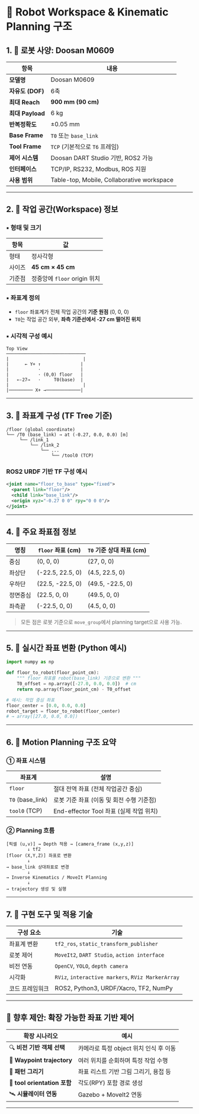 

# 📐 Robot Workspace & Kinematic Planning 구조

## 1. 🦾 로봇 사양: Doosan M0609

| 항목             | 내용                                         |
| -------------- | ------------------------------------------ |
| **모델명**        | Doosan M0609                               |
| **자유도 (DOF)**  | 6축                                         |
| **최대 Reach**   | **900 mm (90 cm)**                         |
| **최대 Payload** | 6 kg                                       |
| **반복정확도**      | ±0.05 mm                                   |
| **Base Frame** | `T0` 또는 `base_link`                        |
| **Tool Frame** | `TCP` (기본적으로 `T6` 프레임)                     |
| **제어 시스템**     | Doosan DART Studio 기반, ROS2 가능             |
| **인터페이스**      | TCP/IP, RS232, Modbus, ROS 지원              |
| **사용 범위**      | Table-top, Mobile, Collaborative workspace |

---

## 2. 📏 작업 공간(Workspace) 정보

### ▪ 형태 및 크기

| 항목  | 값                      |
| --- | ---------------------- |
| 형태  | 정사각형                   |
| 사이즈 | **45 cm × 45 cm**      |
| 기준점 | 정중앙에 `floor` origin 위치 |

### ▪ 좌표계 정의

* `floor` 좌표계가 전체 작업 공간의 **기준 원점** (0, 0, 0)
* `T0`는 작업 공간 외부, **좌측 기준선에서 -27 cm 떨어진 위치**

### ▪ 시각적 구성 예시

```
Top View
──────────────────────────────
|                            |
|      ← Y+ ↑               |
|           ·               |
|           · (0,0) floor   |
|   ←-27→   ·     T0(base)  |
|                            |
|───────── X+ →─────────────|
```

---

## 3. 🧭 좌표계 구성 (TF Tree 기준)

```plaintext
/floor (global coordinate)
└── /T0 (base_link) → at (-0.27, 0.0, 0.0) [m]
     └── /link_1
         └── /link_2
             └── ...
                 └── /tool0 (TCP)
```

### ROS2 URDF 기반 TF 구성 예시

```xml
<joint name="floor_to_base" type="fixed">
  <parent link="floor"/>
  <child link="base_link"/>
  <origin xyz="-0.27 0 0" rpy="0 0 0"/>
</joint>
```

---

## 4. 📌 주요 좌표점 정보

| 명칭   | `floor` 좌표 (cm)  | `T0` 기준 상대 좌표 (cm) |
| ---- | ---------------- | ------------------ |
| 중심   | (0, 0, 0)        | (27, 0, 0)         |
| 좌상단  | (-22.5, 22.5, 0) | (4.5, 22.5, 0)     |
| 우하단  | (22.5, -22.5, 0) | (49.5, -22.5, 0)   |
| 정면중심 | (22.5, 0, 0)     | (49.5, 0, 0)       |
| 좌측끝  | (-22.5, 0, 0)    | (4.5, 0, 0)        |

> 모든 점은 로봇 기준으로 `move_group`에서 planning target으로 사용 가능.

---

## 5. 🧠 실시간 좌표 변환 (Python 예시)

```python
import numpy as np

def floor_to_robot(floor_point_cm):
    """ floor 좌표를 robot(base_link) 기준으로 변환 """
    T0_offset = np.array([-27.0, 0.0, 0.0])  # cm
    return np.array(floor_point_cm) - T0_offset

# 예시: 작업 중심 좌표
floor_center = [0.0, 0.0, 0.0]
robot_target = floor_to_robot(floor_center)
# → array([27.0, 0.0, 0.0])
```

---

## 6. 🤖 Motion Planning 구조 요약

### ① 좌표 시스템

| 좌표계               | 설명                              |
| ----------------- | ------------------------------- |
| `floor`           | 절대 전역 좌표 (전체 작업공간 중심)           |
| `T0` (base\_link) | 로봇 기준 좌표 (이동 및 회전 수행 기준점)       |
| `tool0` (TCP)     | End-effector Tool 좌표 (실제 작업 위치) |

### ② Planning 흐름

```
[픽셀 (u,v)] → Depth 적용 → [camera_frame (x,y,z)]
        ↓ tf2
[floor (X,Y,Z)] 좌표로 변환
        ↓
→ base_link 상대좌표로 변경
        ↓
→ Inverse Kinematics / MoveIt Planning
        ↓
→ trajectory 생성 및 실행
```

---

## 7. 🧰 구현 도구 및 적용 기술

| 구성 요소    | 기술                                                |
| -------- | ------------------------------------------------- |
| 좌표계 변환   | `tf2_ros`, `static_transform_publisher`           |
| 로봇 제어    | `MoveIt2`, `DART Studio`, `action interface`      |
| 비전 연동    | `OpenCV`, `YOLO`, `depth camera`                  |
| 시각화      | `RViz`, `interactive markers`, `RViz MarkerArray` |
| 코드 프레임워크 | ROS2, Python3, URDF/Xacro, TF2, NumPy             |

---

## 📌 향후 제안: 확장 가능한 좌표 기반 제어

| 확장 시나리오                    | 예시                        |
| -------------------------- | ------------------------- |
| 🔍 **비전 기반 객체 선택**         | 카메라로 특정 object 위치 인식 후 이동 |
| 🧭 **Waypoint trajectory** | 여러 위치를 순회하며 특정 작업 수행      |
| 🎨 **패턴 그리기**              | 좌표 리스트 기반 그림 그리기, 용접 등    |
| 🧰 **tool orientation 포함** | 각도(RPY) 포함 경로 생성          |
| 🛰️ **시뮬레이터 연동**           | Gazebo + MoveIt2 연동       |

---

